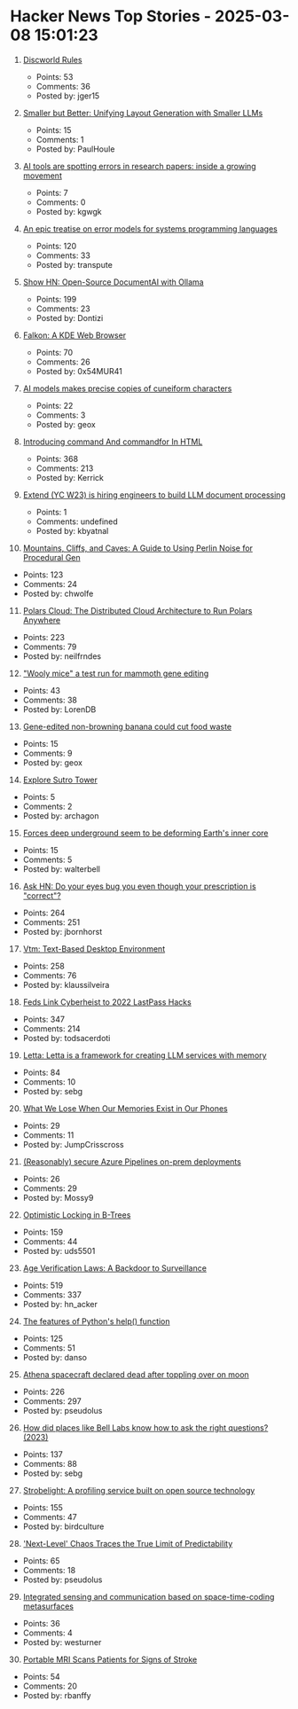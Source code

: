 # Hacker News Top Stories - 2025-03-08 15:01:23

1. [Discworld Rules](https://contraptions.venkateshrao.com/p/discworld-rules)
   - Points: 53
   - Comments: 36
   - Posted by: jger15

2. [Smaller but Better: Unifying Layout Generation with Smaller LLMs](https://arxiv.org/abs/2502.14005)
   - Points: 15
   - Comments: 1
   - Posted by: PaulHoule

3. [AI tools are spotting errors in research papers: inside a growing movement](https://www.nature.com/articles/d41586-025-00648-5)
   - Points: 7
   - Comments: 0
   - Posted by: kgwgk

4. [An epic treatise on error models for systems programming languages](https://typesanitizer.com/blog/errors.html)
   - Points: 120
   - Comments: 33
   - Posted by: transpute

5. [Show HN: Open-Source DocumentAI with Ollama](https://rlama.dev/)
   - Points: 199
   - Comments: 23
   - Posted by: Dontizi

6. [Falkon: A KDE Web Browser](https://www.falkon.org)
   - Points: 70
   - Comments: 26
   - Posted by: 0x54MUR41

7. [AI models makes precise copies of cuneiform characters](https://news.cornell.edu/stories/2025/03/ai-models-makes-precise-copies-cuneiform-characters)
   - Points: 22
   - Comments: 3
   - Posted by: geox

8. [Introducing command And commandfor In HTML](https://developer.chrome.com/blog/command-and-commandfor)
   - Points: 368
   - Comments: 213
   - Posted by: Kerrick

9. [Extend (YC W23) is hiring engineers to build LLM document processing](https://jobs.ashbyhq.com/extend/9d4d8974-bd9b-432d-84ec-8268e5a8ed37)
   - Points: 1
   - Comments: undefined
   - Posted by: kbyatnal

10. [Mountains, Cliffs, and Caves: A Guide to Using Perlin Noise for Procedural Gen](https://jdhwilkins.com/mountains-cliffs-and-caves-a-comprehensive-guide-to-using-perlin-noise-for-procedural-generation/)
   - Points: 123
   - Comments: 24
   - Posted by: chwolfe

11. [Polars Cloud: The Distributed Cloud Architecture to Run Polars Anywhere](https://pola.rs/posts/polars-cloud-what-we-are-building/)
   - Points: 223
   - Comments: 79
   - Posted by: neilfrndes

12. ["Wooly mice" a test run for mammoth gene editing](https://arstechnica.com/science/2025/03/wooly-mice-a-test-run-for-mammoth-gene-editing/)
   - Points: 43
   - Comments: 38
   - Posted by: LorenDB

13. [Gene-edited non-browning banana could cut food waste](https://www.theguardian.com/science/2025/mar/07/gene-edited-non-browning-banana-cut-food-waste-tropic-norwich)
   - Points: 15
   - Comments: 9
   - Posted by: geox

14. [Explore Sutro Tower](https://explore.sutrotower.com)
   - Points: 5
   - Comments: 2
   - Posted by: archagon

15. [Forces deep underground seem to be deforming Earth's inner core](https://www.newscientist.com/article/2467491-forces-deep-underground-seem-to-be-deforming-earths-inner-core/)
   - Points: 15
   - Comments: 5
   - Posted by: walterbell

16. [Ask HN: Do your eyes bug you even though your prescription is "correct"?](undefined)
   - Points: 264
   - Comments: 251
   - Posted by: jbornhorst

17. [Vtm: Text-Based Desktop Environment](https://github.com/directvt/vtm)
   - Points: 258
   - Comments: 76
   - Posted by: klaussilveira

18. [Feds Link Cyberheist to 2022 LastPass Hacks](https://krebsonsecurity.com/2025/03/feds-link-150m-cyberheist-to-2022-lastpass-hacks/)
   - Points: 347
   - Comments: 214
   - Posted by: todsacerdoti

19. [Letta: Letta is a framework for creating LLM services with memory](https://github.com/letta-ai/letta)
   - Points: 84
   - Comments: 10
   - Posted by: sebg

20. [What We Lose When Our Memories Exist in Our Phones](https://www.bloomberg.com/news/articles/2025-03-07/the-case-for-ditching-digital-memories-for-physical-objects)
   - Points: 29
   - Comments: 11
   - Posted by: JumpCrisscross

21. [(Reasonably) secure Azure Pipelines on-prem deployments](https://rewiring.bearblog.dev/azure-devops-in-action-pt-iii-reasonably-secure-deploys-to-iis/)
   - Points: 26
   - Comments: 29
   - Posted by: Mossy9

22. [Optimistic Locking in B-Trees](https://cedardb.com/blog/optimistic_btrees/)
   - Points: 159
   - Comments: 44
   - Posted by: uds5501

23. [Age Verification Laws: A Backdoor to Surveillance](https://www.eff.org/deeplinks/2025/03/first-porn-now-skin-cream-age-verification-bills-are-out-control)
   - Points: 519
   - Comments: 337
   - Posted by: hn_acker

24. [The features of Python's help() function](https://www.pythonmorsels.com/help-features/)
   - Points: 125
   - Comments: 51
   - Posted by: danso

25. [Athena spacecraft declared dead after toppling over on moon](https://www.theguardian.com/science/2025/mar/07/athena-spacecraft-mission-dead)
   - Points: 226
   - Comments: 297
   - Posted by: pseudolus

26. [How did places like Bell Labs know how to ask the right questions? (2023)](https://www.freaktakes.com/p/how-did-places-like-bell-labs-know)
   - Points: 137
   - Comments: 88
   - Posted by: sebg

27. [Strobelight: A profiling service built on open source technology](https://engineering.fb.com/2025/01/21/production-engineering/strobelight-a-profiling-service-built-on-open-source-technology/)
   - Points: 155
   - Comments: 47
   - Posted by: birdculture

28. ['Next-Level' Chaos Traces the True Limit of Predictability](https://www.quantamagazine.org/next-level-chaos-traces-the-true-limit-of-predictability-20250307/)
   - Points: 65
   - Comments: 18
   - Posted by: pseudolus

29. [Integrated sensing and communication based on space-time-coding metasurfaces](https://www.nature.com/articles/s41467-025-57137-6)
   - Points: 36
   - Comments: 4
   - Posted by: westurner

30. [Portable MRI Scans Patients for Signs of Stroke](https://spectrum.ieee.org/stroke-mri)
   - Points: 54
   - Comments: 20
   - Posted by: rbanffy


